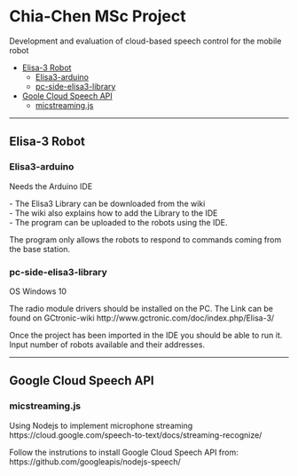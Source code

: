 # Chia-Chen MSc Project
Development and evaluation of cloud-based speech control for the mobile robot

*   [Elisa-3 Robot](#robot)
    *   [Elisa3-arduino](#arduino)
    *   [pc-side-elisa3-library](#library)
*   [Goole Cloud Speech API](#api)
    *   [micstreaming.js](#micstream)
* * *   
<h2 id="robot">Elisa-3 Robot</h2>

<h3 id="arduino">Elisa3-arduino</h3>
<p>Needs the Arduino IDE</p>
<p>- The Elisa3 Library can be downloaded from the wiki<br />
   - The wiki also explains how to add the Library to the IDE<br />
   - The program can be uploaded to the robots using the IDE.</p>
<p>The program only allows the robots to respond to commands coming from the base station.<br /></p>

<h3 id="library">pc-side-elisa3-library</h3>
<p>OS Windows 10</p>
<p>The radio module drivers should be installed on the PC. The Link can be found on GCtronic-wiki
http://www.gctronic.com/doc/index.php/Elisa-3/</p>

<p>Once the project has been imported in the IDE you should be able to run it.<br />
   Input number of robots available and their addresses.</p>
   
* * * 
<h2 id="api">Google Cloud Speech API</h2>

<h3 id="micstream">micstreaming.js</h3>
<p>Using Nodejs to implement microphone streaming
https://cloud.google.com/speech-to-text/docs/streaming-recognize/</p>
<p>Follow the instrutions to install Google Cloud Speech API from:
https://github.com/googleapis/nodejs-speech/</p>
